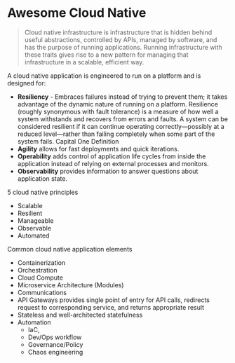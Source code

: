 # Awesome Cloud Native

> Cloud native infrastructure is infrastructure that is hidden behind useful abstractions, controlled by APIs, managed by software, and has the purpose of running applications. Running infrastructure with these traits gives rise to a new pattern for managing that infrastructure in a scalable, efficient way.
 

A cloud native application is engineered to run on a platform and is designed for: 

* **Resiliency**  - Embraces failures instead of trying to prevent them; it takes advantage of the dynamic nature of running on a platform. Resilience (roughly synonymous with fault tolerance) is a measure of how well a system withstands and recovers from errors and faults. A system can be considered resilient if it can continue operating correctly—possibly at a reduced level—rather than failing completely when some part of the system fails. Capital One Definition 
* **Agility** allows for fast deployments and quick iterations.  
* **Operability** adds control of application life cycles from inside the application instead of relying on external processes and monitors.  
* **Observability** provides information to answer questions about application state. 

 

5 cloud native principles 

* Scalable 
* Resilient 
* Manageable 
* Observable 
* Automated 

 

Common cloud native application elements 

* Containerization 
* Orchestration  
* Cloud Compute 
* Microservice Architecture (Modules) 
* Communications 
* API Gateways provides single point of entry for API calls, redirects request to corresponding service, and returns appropriate result 
* Stateless and well-architected statefulness  
* Automation  
  * IaC,  
  * Dev/Ops workflow 
  * Governance/Policy 
  * Chaos engineering 
